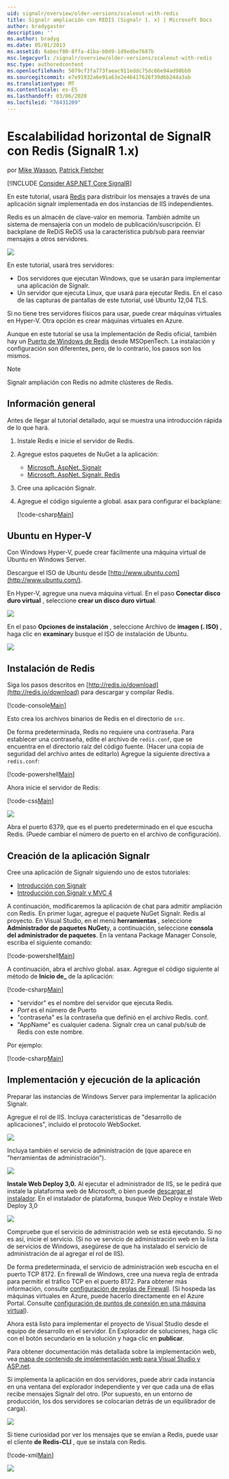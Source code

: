 ```yaml
---
uid: signalr/overview/older-versions/scaleout-with-redis
title: Signalr ampliación con REDIS (Signalr 1. x) | Microsoft Docs
author: bradygaster
description: ''
ms.author: bradyg
ms.date: 05/01/2013
ms.assetid: 6abecf80-8ffa-41ba-b0d9-1d9edbe7687b
msc.legacyurl: /signalr/overview/older-versions/scaleout-with-redis
msc.type: authoredcontent
ms.openlocfilehash: 5079cf3fa773faeac911eddc75dc66e94ad98bb0
ms.sourcegitcommit: e7e91932a6e91a63e2e46417626f39d6b244a3ab
ms.translationtype: MT
ms.contentlocale: es-ES
ms.lasthandoff: 03/06/2020
ms.locfileid: "78431209"
---
```

# <a name="signalr-scaleout-with-redis-signalr-1x"></a>Escalabilidad horizontal de SignalR con Redis (SignalR 1.x)

por [Mike Wasson](https://github.com/MikeWasson), [Patrick Fletcher](https://github.com/pfletcher)

[!INCLUDE [Consider ASP.NET Core SignalR](~/includes/signalr/signalr-version-disambiguation.md)]

En este tutorial, usará [Redis](http://redis.io/) para distribuir los mensajes a través de una aplicación signalr implementada en dos instancias de IIS independientes.

Redis es un almacén de clave-valor en memoria. También admite un sistema de mensajería con un modelo de publicación/suscripción. El backplane de ReDiS ReDiS usa la característica pub/sub para reenviar mensajes a otros servidores.

![](scaleout-with-redis/_static/image1.png)

En este tutorial, usará tres servidores:

- Dos servidores que ejecutan Windows, que se usarán para implementar una aplicación de Signalr.
- Un servidor que ejecuta Linux, que usará para ejecutar Redis. En el caso de las capturas de pantallas de este tutorial, usé Ubuntu 12,04 TLS.

Si no tiene tres servidores físicos para usar, puede crear máquinas virtuales en Hyper-V. Otra opción es crear máquinas virtuales en Azure.

Aunque en este tutorial se usa la implementación de Redis oficial, también hay un [Puerto de Windows de Redis](https://github.com/MSOpenTech/redis) desde MSOpenTech. La instalación y configuración son diferentes, pero, de lo contrario, los pasos son los mismos.

> [!NOTE] 
> 
> Signalr ampliación con Redis no admite clústeres de Redis.

## <a name="overview"></a>Información general

Antes de llegar al tutorial detallado, aquí se muestra una introducción rápida de lo que hará.

1. Instale Redis e inicie el servidor de Redis.
2. Agregue estos paquetes de NuGet a la aplicación: 

    - [Microsoft. AspNet. Signalr](http://nuget.org/packages/Microsoft.AspNet.SignalR)
    - [Microsoft. AspNet. Signalr. Redis](http://nuget.org/packages/Microsoft.AspNet.SignalR.Redis)
3. Cree una aplicación Signalr.
4. Agregue el código siguiente a global. asax para configurar el backplane: 

    [!code-csharp[Main](scaleout-with-redis/samples/sample1.cs)]

## <a name="ubuntu-on-hyper-v"></a>Ubuntu en Hyper-V

Con Windows Hyper-V, puede crear fácilmente una máquina virtual de Ubuntu en Windows Server.

Descargue el ISO de Ubuntu desde [http://www.ubuntu.com](http://www.ubuntu.com/).

En Hyper-V, agregue una nueva máquina virtual. En el paso **Conectar disco duro virtual** , seleccione **crear un disco duro virtual**.

![](scaleout-with-redis/_static/image2.png)

En el paso **Opciones de instalación** , seleccione Archivo de **imagen (. ISO)** , haga clic en **examinar**y busque el ISO de instalación de Ubuntu.

![](scaleout-with-redis/_static/image3.png)

## <a name="install-redis"></a>Instalación de Redis

Siga los pasos descritos en [http://redis.io/download](http://redis.io/download) para descargar y compilar Redis.

[!code-console[Main](scaleout-with-redis/samples/sample2.cmd)]

Esto crea los archivos binarios de Redis en el directorio de `src`.

De forma predeterminada, Redis no requiere una contraseña. Para establecer una contraseña, edite el archivo de `redis.conf`, que se encuentra en el directorio raíz del código fuente. (Hacer una copia de seguridad del archivo antes de editarlo) Agregue la siguiente directiva a `redis.conf`:

[!code-powershell[Main](scaleout-with-redis/samples/sample3.ps1)]

Ahora inicie el servidor de Redis:

[!code-css[Main](scaleout-with-redis/samples/sample4.css)]

![](scaleout-with-redis/_static/image4.png)

Abra el puerto 6379, que es el puerto predeterminado en el que escucha Redis. (Puede cambiar el número de puerto en el archivo de configuración).

## <a name="create-the-signalr-application"></a>Creación de la aplicación Signalr

Cree una aplicación de Signalr siguiendo uno de estos tutoriales:

- [Introducción con Signalr](../getting-started/tutorial-getting-started-with-signalr.md)
- [Introducción con Signalr y MVC 4](tutorial-getting-started-with-signalr-and-mvc-4.md)

A continuación, modificaremos la aplicación de chat para admitir ampliación con Redis. En primer lugar, agregue el paquete NuGet Signalr. Redis al proyecto. En Visual Studio, en el menú **herramientas** , seleccione **Administrador de paquetes NuGet**y, a continuación, seleccione **consola del administrador de paquetes**. En la ventana Package Manager Console, escriba el siguiente comando:

[!code-powershell[Main](scaleout-with-redis/samples/sample5.ps1)]

A continuación, abra el archivo global. asax. Agregue el código siguiente al método de **Inicio de\_** de la aplicación:

[!code-csharp[Main](scaleout-with-redis/samples/sample6.cs)]

- "servidor" es el nombre del servidor que ejecuta Redis.
- *Port* es el número de Puerto
- "contraseña" es la contraseña que definió en el archivo Redis. conf.
- "AppName" es cualquier cadena. Signalr crea un canal pub/sub de Redis con este nombre.

Por ejemplo:

[!code-csharp[Main](scaleout-with-redis/samples/sample7.cs)]

## <a name="deploy-and-run-the-application"></a>Implementación y ejecución de la aplicación

Preparar las instancias de Windows Server para implementar la aplicación Signalr.

Agregue el rol de IIS. Incluya características de "desarrollo de aplicaciones", incluido el protocolo WebSocket.

![](scaleout-with-redis/_static/image5.png)

Incluya también el servicio de administración de (que aparece en "herramientas de administración").

![](scaleout-with-redis/_static/image6.png)

**Instale Web Deploy 3,0.** Al ejecutar el administrador de IIS, se le pedirá que instale la plataforma web de Microsoft, o bien puede [descargar el instalador](https://go.microsoft.com/fwlink/?LinkId=255386). En el instalador de plataforma, busque Web Deploy e instale Web Deploy 3,0

![](scaleout-with-redis/_static/image7.png)

Compruebe que el servicio de administración web se está ejecutando. Si no es así, inicie el servicio. (Si no ve servicio de administración web en la lista de servicios de Windows, asegúrese de que ha instalado el servicio de administración de al agregar el rol de IIS).

De forma predeterminada, el servicio de administración web escucha en el puerto TCP 8172. En firewall de Windows, cree una nueva regla de entrada para permitir el tráfico TCP en el puerto 8172. Para obtener más información, consulte [configuración de reglas de Firewall](https://technet.microsoft.com/library/dd448559(WS.10).aspx). (Si hospeda las máquinas virtuales en Azure, puede hacerlo directamente en el Azure Portal. Consulte [configuración de puntos de conexión en una máquina virtual](https://azure.microsoft.com/documentation/articles/virtual-machines-set-up-endpoints/)).

Ahora está listo para implementar el proyecto de Visual Studio desde el equipo de desarrollo en el servidor. En Explorador de soluciones, haga clic con el botón secundario en la solución y haga clic en **publicar**.

Para obtener documentación más detallada sobre la implementación web, vea [mapa de contenido de implementación web para Visual Studio y ASP.net](../../../whitepapers/aspnet-web-deployment-content-map.md).

Si implementa la aplicación en dos servidores, puede abrir cada instancia en una ventana del explorador independiente y ver que cada una de ellas recibe mensajes Signalr del otro. (Por supuesto, en un entorno de producción, los dos servidores se colocarían detrás de un equilibrador de carga).

![](scaleout-with-redis/_static/image8.png)

Si tiene curiosidad por ver los mensajes que se envían a Redis, puede usar el cliente **de Redis-CLI** , que se instala con Redis.

[!code-xml[Main](scaleout-with-redis/samples/sample8.xml)]

![](scaleout-with-redis/_static/image9.png)

